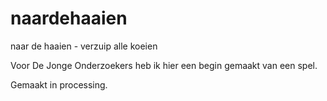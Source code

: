 # naardehaaien

naar de haaien - verzuip alle koeien

Voor De Jonge Onderzoekers heb ik hier een begin gemaakt van een spel.

Gemaakt in processing.

